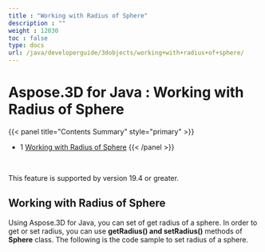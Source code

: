 ```yaml
---
title : "Working with Radius of Sphere" 
description : "" 
weight : 12030 
toc : false
type: docs
url: /java/developerguide/3dobjects/working+with+radius+of+sphere/
---
```


# Aspose.3D for Java : Working with Radius of Sphere


{{< panel title="Contents Summary" style="primary" >}}
*   1 [Working with Radius of Sphere](#working-with-radius-of-sphere)
{{< /panel >}}
 

 

This feature is supported by version 19.4 or greater.

## Working with Radius of Sphere

Using Aspose.3D for Java, you can set of get radius of a sphere. In order to get or set radius, you can use **getRadius() and setRadius()** methods of **Sphere** class. The following is the code sample to set radius of a sphere. 

